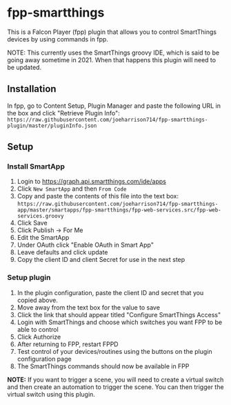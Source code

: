 # fpp-smartthings

This is a Falcon Player (fpp) plugin that allows you to control SmartThings devices by using commands in fpp.

NOTE: This currently uses the SmartThings groovy IDE, which is said to be going away sometime in 2021. When that happens this plugin will need to be updated.

## Installation
In fpp, go to Content Setup, Plugin Manager and paste the following URL in the box and click "Retrieve Plugin Info":
`https://raw.githubusercontent.com/joeharrison714/fpp-smartthings-plugin/master/pluginInfo.json`

## Setup
### Install SmartApp
1. Login to https://graph.api.smartthings.com/ide/apps
1. Click `New SmartApp` and then `From Code`
1. Copy and paste the contents of this file into the text box:
   `https://raw.githubusercontent.com/joeharrison714/fpp-smartthings-app/master/smartapps/fpp-smartthings/fpp-web-services.src/fpp-web-services.groovy`
1. Click Save
1. Click Publish -> For Me
1. Edit the SmartApp
1. Under OAuth click "Enable OAuth in Smart App"
1. Leave defaults and click update
1. Copy the client ID and client Secret for use in the next step

### Setup plugin
1. In the plugin configuration, paste the client ID and secret that you copied above.
1. Move away from the text box for the value to save
1. Click the link that should appear titled "Configure SmartThings Access"
1. Login with SmartThings and choose which switches you want FPP to be able to control
1. Click Authorize
1. After returning to FPP, restart FPPD
1. Test control of your devices/routines using the buttons on the plugin configuration page
1. The SmartThings commands should now be available in FPP

**NOTE:** If you want to trigger a scene, you will need to create a virtual switch and then create an automation to trigger the scene. You can then trigger the virtual switch using this plugin.